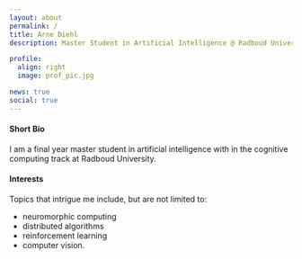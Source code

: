 ```yaml
---
layout: about
permalink: /
title: Arne Diehl
description: Master Student in Artificial Intelligence @ Radboud University

profile:
  align: right
  image: prof_pic.jpg

news: true
social: true
---
```

#### Short Bio

I am a final year master student in artificial intelligence with in the cognitive computing track at Radboud University.

#### Interests
Topics that intrigue me include, but are not limited to:
* neuromorphic computing
* distributed algorithms
* reinforcement learning
* computer vision.
